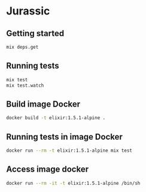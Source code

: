 # Jurassic

## Getting started

```bash
mix deps.get
```

## Running tests

```bash
mix test
mix test.watch
```

## Build image Docker
```bash
docker build -t elixir:1.5.1-alpine .
```

## Running tests in image Docker
```bash
docker run --rm -t elixir:1.5.1-alpine mix test
```

## Access image docker
```bash
docker run --rm -it -t elixir:1.5.1-alpine /bin/sh
```
